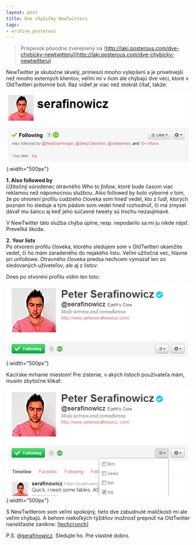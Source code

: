 ```yaml
---
layout: post
title: Dve chybičky NewTwitteru
tags:
- archive_posterous
---
```

> Príspevok pôvodne zverejnený na [http://laki.posterous.com/dve-chybicky-newtwitteru](http://laki.posterous.com/dve-chybicky-newtwitteru)

NewTwitter je skutočne skvelý, priniesol mnoho vylepšení a je prívetivejší než mnoho externých klientov, veľmi mi v ňom ale chýbajú dve veci, ktoré v OldTwitteri prítomné boli. Raz vidieť je viac než stokrát čítať, takže:

![tw1.png](/media/2010/tw1.png){:width="500px"}

**1. Also followed by**  
Užitočný súrodenec otravného *Who to follow*, ktoré bude časom viac reklamou než nápomocnou službou. Also followed by bolo výborné v tom, že po otvorení profilu cudzieho človeka som hneď vedel, kto z ľudí, ktorých poznám ho sleduje a tým pádom som vedel hneď rozhodnúť, či má zmysel dávať mu šancu aj keď jeho súčasné tweety sú trochu nezaujímavé.

V NewTwitter táto služba chýba úplne, resp. nepodarilo sa mi ju nikde nájsť. Preveľká škoda.

**2. Your lists**  
Po otvorení profilu človeka, ktorého sledujem som v OldTwitteri okamžite vedel, či ho mám zaradeného do nejakého listu. Veľmi užitočná vec, hlavne pri unfollowe. Otravného človeka predsa nechcem vymazať len zo sledovaných užíveteľov, ale aj z listov.

Dnes po otvorení profilu vidím len toto:

![tw2.png](/media/2010/tw2.png){:width="500px"}

Kacírske mrhanie miestom! Pre zistenie, v akých listoch používateľa mám, musím zbytočne klikať:

![tw3.png](/media/2010/tw3.png){:width="500px"}

S NewTwitterom som veľmi spokojný, tieto dve zabudnuté maličkosti mi ale veľmi chýbajú. A behom niekoľkých týždňov možnosť prepnúť na OldTwitter nanešťastie zanikne: [[techcrunch](http://techcrunch.com/2010/10/13/new-twitter-here/)]

P.S. @[serafinowicz](https://twitter.com/serafinowicz). Sledujte ho. Pre vlastné dobro.